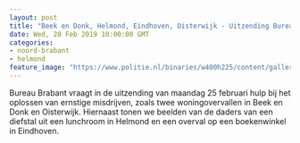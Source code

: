 ```yaml
---
layout: post
title: "Beek en Donk, Helmond, Eindhoven, Oisterwijk - Uitzending Bureau Brabant maandag 25 februari"
date: Wed, 20 Feb 2019 10:00:00 GMT
categories: 
- noord-brabant 
- helmond 
feature_image: "https://www.politie.nl/binaries/w400h225/content/gallery/politie/nieuws/2019/februari/08-zw/bb2502.jpg"
---
```


Bureau Brabant vraagt in de uitzending van maandag 25 februari hulp bij het oplossen van ernstige misdrijven, zoals twee woningovervallen in Beek en Donk en Oisterwijk. Hiernaast tonen we beelden van de daders van een diefstal uit een lunchroom in Helmond en een overval op een boekenwinkel in Eindhoven.
